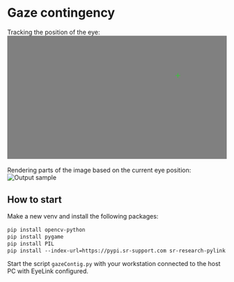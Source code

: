 # Gaze contingency

Tracking the position of the eye:
![Output sample](gifs/tracking_eye_pos.gif)

Rendering parts of the image based on the current eye position:
![Output sample](gifs/image_following_gaze.gif)

## How to start

Make a new venv and install the following packages:

    pip install opencv-python
    pip install pygame
    pip install PIL
    pip install --index-url=https://pypi.sr-support.com sr-research-pylink

Start the script `gazeContig.py` with your workstation connected to the host PC with EyeLink configured.

